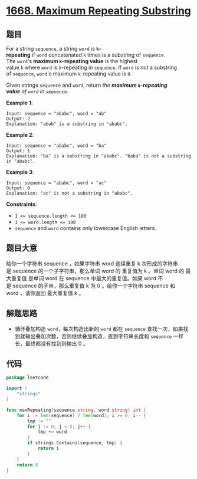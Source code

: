 # [1668. Maximum Repeating Substring](https://leetcode.com/problems/maximum-repeating-substring/)


## 题目

For a string `sequence`, a string `word` is **`k`-repeating** if `word` concatenated `k` times is a substring of `sequence`. The `word`'s **maximum `k`-repeating value** is the highest value `k` where `word` is `k`-repeating in `sequence`. If `word` is not a substring of `sequence`, `word`'s maximum `k`-repeating value is `0`.

Given strings `sequence` and `word`, return *the **maximum `k`-repeating value** of `word` in `sequence`*.

**Example 1**:

```
Input: sequence = "ababc", word = "ab"
Output: 2
Explanation: "abab" is a substring in "ababc".
```

**Example 2**:

```
Input: sequence = "ababc", word = "ba"
Output: 1
Explanation: "ba" is a substring in "ababc". "baba" is not a substring in "ababc".
```

**Example 3**:

```
Input: sequence = "ababc", word = "ac"
Output: 0
Explanation: "ac" is not a substring in "ababc". 
```

**Constraints**:

- `1 <= sequence.length <= 100`
- `1 <= word.length <= 100`
- `sequence` and `word` contains only lowercase English letters.

## 题目大意

给你一个字符串 sequence ，如果字符串 word 连续重复 k 次形成的字符串是 sequence 的一个子字符串，那么单词 word 的 重复值为 k 。单词 word 的 最大重复值 是单词 word 在 sequence 中最大的重复值。如果 word 不是 sequence 的子串，那么重复值 k 为 0 。给你一个字符串 sequence 和 word ，请你返回 最大重复值 k 。

## 解题思路

- 循环叠加构造 `word`，每次构造出新的 `word` 都在 `sequence` 查找一次，如果找到就输出叠加次数，否则继续叠加构造，直到字符串长度和 `sequence` 一样长，最终都没有找到则输出 0 。

## 代码

```go
package leetcode

import (
	"strings"
)

func maxRepeating(sequence string, word string) int {
	for i := len(sequence) / len(word); i >= 0; i-- {
		tmp := ""
		for j := 0; j < i; j++ {
			tmp += word
		}
		if strings.Contains(sequence, tmp) {
			return i
		}
	}
	return 0
}
```